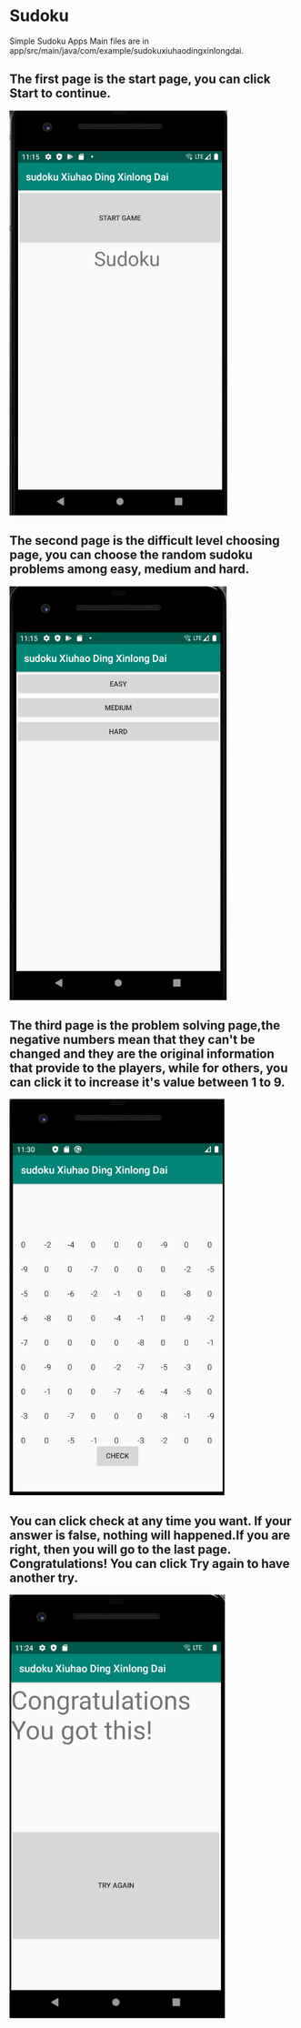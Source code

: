 # Sudoku
Simple Sudoku Apps
Main files are in app/src/main/java/com/example/sudokuxiuhaodingxinlongdai.

## The first page is the start page, you can click Start to continue.
![graph](./Start.png)

## The second page is the difficult level choosing page, you can choose the random sudoku problems among easy, medium and hard.
![graph](./Difficulty.png)

## The third page is the problem solving page,the negative numbers mean that they can't be changed and they are the original information that provide to the players, while for others, you can click it to increase it's value between 1 to 9.
![graph](./Problems.png)

## You can click check at any time you want. If your answer is false, nothing will happened.If you are right, then you will go to the last page. Congratulations! You can click Try again to have another try. 
![graph](./End.png)



